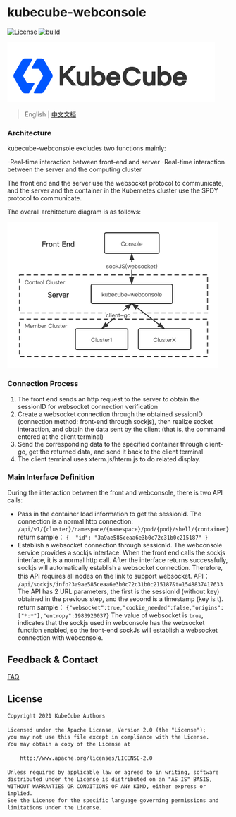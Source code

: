 # kubecube-webconsole

[![License](http://img.shields.io/badge/license-apache%20v2-blue.svg)](https://https://github.com/kubecube-io/kubecube/blob/main/LICENSE)  [![build](https://img.shields.io/github/workflow/status/kubecube-io/kubecube/Go)](https://github.com/kubecube-io/KubeCube/actions/workflows/build.yml)

![logo](./images/logo.png)

> English | [中文文档](README-zh_CN.md)

### Architecture

kubecube-webconsole excludes two functions mainly:

-Real-time interaction between front-end and server
-Real-time interaction between the server and the computing cluster

The front end and the server use the websocket protocol to communicate, and the server and the container in the Kubernetes cluster use the SPDY protocol to communicate.

The overall architecture diagram is as follows:

![架构图](./images/webconsole架构图.png)

### Connection Process

1. The front end sends an http request to the server to obtain the sessionID for websocket connection verification
2. Create a websocket connection through the obtained sessionID (connection method: front-end through sockjs), then realize socket interaction, and obtain the data sent by the client (that is, the command entered at the client terminal)
3. Send the corresponding data to the specified container through client-go, get the returned data, and send it back to the client terminal
4. The client terminal uses xterm.js/hterm.js to do related display.

### Main Interface Definition

During the interaction between the front and webconsole, there is two API calls:

- Pass in the container load information to get the sessionId. The connection is a normal http connection:
  `/api/v1/{cluster}/namespace/{namespace}/pod/{pod}/shell/{container} ` return sample：
  `{  "id": "3a9ae585ceaa6e3b0c72c31b0c215187" }`
- Establish a websocket connection through sessionId. The webconsole service provides a sockjs interface. When the front end calls the sockjs interface, it is a normal http call. After the interface returns successfully, sockjs will automatically establish a websocket connection. Therefore, this API requires all nodes on the link to support websocket.
  API： `/api/sockjs/info?3a9ae585ceaa6e3b0c72c31b0c215187&t=1548837417633`
  The API has 2 URL parameters, the first is the sessionId (without key) obtained in the previous step, and the second is a timestamp (key is t).
  return sample：
  `{"websocket":true,"cookie_needed":false,"origins":["*:*"],"entropy":1983920037}`
  The value of websocket is `true`, indicates that the sockjs used in webconsole has the websocket function enabled, so the front-end sockJs will establish a websocket connection with webconsole.

## Feedback & Contact

[FAQ](https://www.kubecube.io/docs/faq/)

## License

```
Copyright 2021 KubeCube Authors

Licensed under the Apache License, Version 2.0 (the "License");
you may not use this file except in compliance with the License.
You may obtain a copy of the License at

    http://www.apache.org/licenses/LICENSE-2.0

Unless required by applicable law or agreed to in writing, software
distributed under the License is distributed on an "AS IS" BASIS,
WITHOUT WARRANTIES OR CONDITIONS OF ANY KIND, either express or implied.
See the License for the specific language governing permissions and
limitations under the License.
```